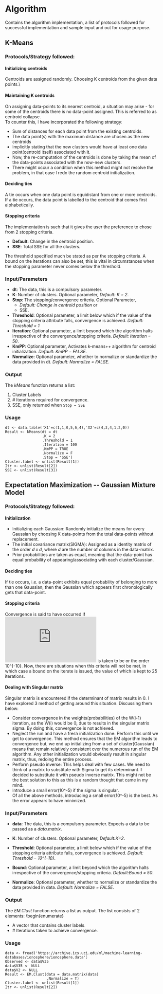 # Algorithm
Contains the algorithm implementation, a list of protocols followed for successful implementation and sample input and out for usage purpose.
 
## K-Means

### Protocols/Strategy followed:

#### Initializing centroids
Centroids are assigned randomly. Choosing K centroids from the given data points.\\
  
#### Maintaining K centroids
On assigning data-points to its nearest centroid, a situation may arise - for some of the centroids there is no data-point assigned. This is referred to as centroid collapse.  
To counter this, I have incorporated the following strategy:  
  + Sum of distances for each data point from the existing centroids.  
  + The data point(s) with the maximum distance are chosen as the new centroids  
  + Implicitly stating that the new clusters would have at least one data point(centroid itself) associated with it.  
  + Now, the re-computation of the centroids is done by taking the mean of the data-points associated with the now-new clusters.  
  +  There might occur a condition when this method might not resolve the problem, in that case I redo the random centroid initialization.  
   
#### Deciding ties
A tie occurs when one data point is equidistant from one or more centroids. 
If a tie occurs, the data point is labelled to the centroid that comes first alphabetically.  
  
#### Stopping criteria
The implementation is such that it gives the user the preference to chose from 2 stopping criteria.  
  + **Default**: Change in the centroid position.  
  + **SSE**: Total SSE for all the clusters.  

The threshold specified much be stated as per the stopping criteria. A bound on the iterations can also be set, this is vital in circumstances when the stopping parameter never comes below the threshold.

### Input/Parameters
  * **dt**: The data, this is a compulsory parameter.
  * **K**: Number of clusters. Optional parameter, *Default: K = 2*.
  * **Stop**: The stopping/convergence criteria. Optional Parameter,
    - *Default: Change in centroid position* or 
    - SSE.
  * **Threshold**: Optional parameter, a limit below which if the value of the stopping criteria attribute
falls, convergence is achieved. *Default: Threshold = 1*
  * **Iteration**: Optional parameter, a limit beyond which the algorithm halts irrespective of the convergence/stopping criteria. *Default: Iteration = 50*.
  * **KmPP**: Optional parameter, Activates k-means++ algorithm for centroid initialization. *Default: KmPP = FALSE*.
  * **Normalize**: Optional parameter, whether to normalize or standardize the data provided in dt. *Default: Normalize = FALSE*.

### Output
The _kMeans_ function returns a list:  
  1. Cluster Labels  
  2. \# Iterations required for convergence.  
  3. SSE, only returned when ```Stop = SSE```  

### Usage
```
dt <- data.table('X1'=c(1,1,0,5,6,4),'X2'=c(4,3,4,1,2,0))
Result <- kMeans(dt = dt
                 ,K = 2
                 ,Threshold = 1
                 ,Iteration = 100
                 ,KmPP = TRUE
                 ,Normalize = F
                 ,Stop = 'SSE')
Cluster.label <- unlist(Result[1])
Itr <- unlist(Result[2])
SSE <- unlist(Result[3])
```

## Expectatation Maximization -- Gaussian Mixture Model

### Protocols/Strategy followed:

#### Initialization
  - Initializing each Gaussian: Randomly initialize the means for every Gaussian by choosing K data-points from the total data-points without replacement.  
  - The initial covariance matrix(SIGMA): Assigned as a identity matrix of the order _d x d_, where _d_ are the number of columns in the data-matrix.
  - Prior probabilities are taken as equal, meaning that the data-point has equal probability of appearing/associating with each cluster/Gaussian. 

#### Deciding ties
  If tie occurs, i.e. a data-point exhibits equal probability of belonging to more than one Gaussian, then the Gaussian which appears first chronologically gets that data-point. 

#### Stopping criteria
  Convergence is said to have occurred if ![equation](https://latex.codecogs.com/gif.latex?%24%5Csum_%7Bi%3D1%7D%5E%7BK%7D%7C%7C%5Cmu_t%20-%20%5Cmu_%7Bt-1%7D%7C%7C%20%5Cleq%20%5Cepsilon%24.%20%24%5Cepsilon%24) is taken to be or the order 10^{-10}. Now, there are situations when this criteria will not be met, in which case a bound on the iterate is issued, the value of which is kept to 25 iterations.

#### Dealing with Singular matrix
  Singular matrix is encountered if the determinant of matrix results in 0. I have explored 3 method of getting around this situation. Discussing them below:  
  + Consider convergence in the weights(probabilities) of the W(i-1) iteration, as the W(i) would be 0, due to results in the singular matrix sigma. By doing this, convergence is not achieved.  
  + Neglect the run and have a fresh initialization done. Perform this until we get to convergence. This method ensures that the EM algorithm leads to convergence but, we end up initializing from a set of cluster(Gaussian) means that remain relatively consistent over the numerous run of the EM algorithm. Any other initialization would obviously result in singular matrix, thus, redoing the entire process.  
  + Perform pseudo inverse: This helps deal with few cases. We need to think of a matrix to substitute with Sigma to get its determinant. I decided to substitute it with pseudo inverse matrix. This might not be the best solution to this as this is a random thought that came in my mind.  
  + Introduce a small error(10^-5) if the sigma is singular.  
Of all the above methods, introducing a small error(10^-5) is the best. As the error appears to have minimized.

### Input/Parameters
  * **data**: The data, this is a compulsory parameter. Expects a data to be passed as a _data.matrix_.
    
  * **K**: Number of clusters. Optional parameter, *Default:K=2*.
    
  * **Threshold**: Optional parameter, a limit below which if the value of the stopping criteria attribute falls, convergence is achieved. *Default: Threshold = 10^{-10}*.
    
  * **Bound**: Optional parameter, a limit beyond which the algorithm halts irrespective of the convergence/stopping criteria. *Default:Bound = 50*.
    
  * **Normalize**: Optional parameter, whether to normalize or standardize the data provided in data. *Default: Normalize = FALSE*.
    
### Output
The _EM.Clust_ function returns a list as output. The list consists of 2 elements: 
\begin{enumerate}
  - A vector that contains cluster labels.
  - \# Iterations taken to achieve convergence.
  
### Usage
```
data <- fread('https://archive.ics.uci.edu/ml/machine-learning-databases/ionosphere/ionosphere.data')
Observed <- data$V35  
data$V35 <- NULL
data$V2 <- NULL
Result <- EM.Clust(data = data.matrix(data)
                   ,Normalize = T)
Cluster.label <- unlist(Result[1])
Itr <- unlist(Result[2])
```  